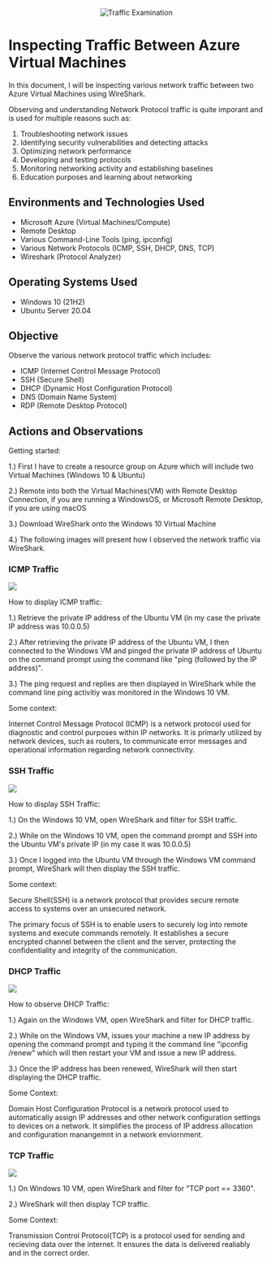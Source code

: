 <p align="center">
<img src="https://i.imgur.com/Ua7udoS.png" alt="Traffic Examination"/>
</p>

<h1>Inspecting Traffic Between Azure Virtual Machines</h1>

In this document, I will be inspecting various network traffic between two Azure Virtual Machines using WireShark.

Observing and understanding Network Protocol traffic is quite imporant and is used for multiple reasons such as:

1. Troubleshooting network issues
2. Identifying security vulnerabilities and detecting attacks
3. Optimizing network performance
4. Developing and testing protocols
5. Monitoring networking activity and establishing baselines
6. Education purposes and learning about networking

<h2>Environments and Technologies Used</h2>

- Microsoft Azure (Virtual Machines/Compute)
- Remote Desktop
- Various Command-Line Tools (ping, ipconfig) 
- Various Network Protocols (ICMP, SSH, DHCP, DNS, TCP)
- Wireshark (Protocol Analyzer)

<h2>Operating Systems Used </h2>

- Windows 10 (21H2)
- Ubuntu Server 20.04

<h2>Objective</h2>

Observe the various network protocol traffic which includes:

- ICMP (Internet Control Message Protocol)
- SSH (Secure Shell)
- DHCP (Dynamic Host Configuration Protocol)
- DNS (Domain Name System)
- RDP (Remote Desktop Protocol)

<h2>Actions and Observations</h2>

<p>
Getting started:

1.) First I have to create a resource group on Azure which will include two Virtual Machines (Windows 10 & Ubuntu)

2.) Remote into both the Virtual Machines(VM) with Remote Desktop Connection, if you are running a WindowsOS, or Microsoft Remote Desktop, if you are using macOS

3.) Download WireShark onto the Windows 10 Virtual Machine

4.) The following images will present how I observed the network traffic via WireShark.
</p>

<h3>ICMP Traffic</h3>  

<p>
<img src="https://imgur.com/xB3LRcI.png" 
     </p>

 <p>
 How to display ICMP traffic:
    
 1.) Retrieve the private IP address of the Ubuntu VM (in my case the private IP address was 10.0.0.5)

 2.) After retrieving the private IP address of the Ubuntu VM, I then connected to the Windows VM and pinged the private IP address of Ubuntu on the command prompt using the command like "ping (followed by the IP address)".
  
 3.) The ping request and replies are then displayed in WireShark while the command line ping activitiy was monitored in the Windows 10 VM.
  
Some context:
  
Internet Control Message Protocol (ICMP) is a network protocol used for diagnostic and control purposes within IP networks. It is primarly utilized by network devices, such as routers, to communicate error messages and operational information regarding network connectivity. 
</p>     

<h3>SSH Traffic</h3>

<p>
<img src="https://imgur.com/cWYhgkr.png"
</p>

<p>     
How to display SSH Traffic:
     
1.) On the Windows 10 VM, open WireShark and filter for SSH traffic.
 
2.) While on the Windows 10 VM, open the command prompt and SSH into the Ubuntu VM's private IP (in my case it was 10.0.0.5)
    
3.) Once I logged into the Ubuntu VM through the Windows VM command prompt, WireShark will then display the SSH traffic.
    
Some context:

Secure Shell(SSH) is a network protocol that provides secure remote access to systems over an unsecured network.
     
The primary focus of SSH is to enable users to securely log into remote systems and execute commands remotely. It establishes a secure encrypted channel between the client and the server, protecting the confidentiality and integrity of the communication. 
</p>     
 
<h3>DHCP Traffic</h3>

<p>
<img src=https://imgur.com/0wfF21K.png"
</p>
                                          
<p>
How to observe DHCP Traffic:

1.) Again on the Windows VM, open WireShark and filter for DHCP traffic.

2.) While on the Windows VM, issues your machine a new IP address by opening the command prompt and typing it the command line "ipconfig /renew" which will then restart your VM and issue a new IP address.

3.) Once the IP address has been renewed, WireShark will then start displaying the DHCP traffic. 
 
Some Context: 
                                                                                                                                                
Domain Host Configuration Protocol is a network protocol used to automatically assign IP addresses and other network configuration settings to devices on a  network. It simplifies the process of IP address allocation and configuration manangemnt in a network enviornment. 
</p>

<h3>TCP Traffic</h3>                                                                                                                                               
<p>
<img src=https://imgur.com/pGzBryt.png"
</p>
    
<p>
1.) On Windows 10 VM, open WireShark and filter for "TCP port == 3360".
     
2.) WireShark will then display TCP traffic. 
     
Some Context:

Transmission Control Protocol(TCP) is a protocol used for sending and recieving data over the internet. It ensures the data is delivered realiably and in the correct order. 
</p>

   

          
                                                                                                                                                
                                                                                                                                                
